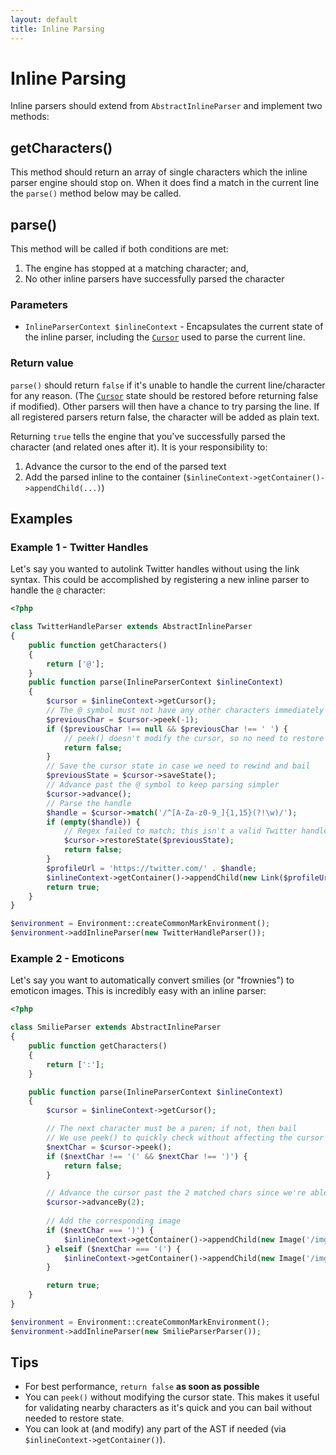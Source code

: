 ```yaml
---
layout: default
title: Inline Parsing
---
```


Inline Parsing
==============

Inline parsers should extend from `AbstractInlineParser` and implement two methods:

## getCharacters()

This method should return an array of single characters which the inline parser engine should stop on.  When it does find a match in the current line the `parse()` method below may be called.

## parse()

This method will be called if both conditions are met:

1. The engine has stopped at a matching character; and,
2. No other inline parsers have successfully parsed the character

### Parameters

* `InlineParserContext $inlineContext` - Encapsulates the current state of the inline parser, including the [`Cursor`](/0.18/customization/cursor/) used to parse the current line.

### Return value

`parse()` should return `false` if it's unable to handle the current line/character for any reason.  (The [`Cursor`](/0.18/customization/cursor/) state should be restored before returning false if modified). Other parsers will then have a chance to try parsing the line.  If all registered parsers return false, the character will be added as plain text.

Returning `true` tells the engine that you've successfully parsed the character (and related ones after it).  It is your responsibility to:

1. Advance the cursor to the end of the parsed text
2. Add the parsed inline to the container (`$inlineContext->getContainer()->appendChild(...)`)

## Examples

### Example 1 - Twitter Handles

Let's say you wanted to autolink Twitter handles without using the link syntax.  This could be accomplished by registering a new inline parser to handle the `@` character:

~~~php
<?php

class TwitterHandleParser extends AbstractInlineParser
{
    public function getCharacters()
    {
        return ['@'];
    }
    public function parse(InlineParserContext $inlineContext)
    {
        $cursor = $inlineContext->getCursor();
        // The @ symbol must not have any other characters immediately prior
        $previousChar = $cursor->peek(-1);
        if ($previousChar !== null && $previousChar !== ' ') {
            // peek() doesn't modify the cursor, so no need to restore state first
            return false;
        }
        // Save the cursor state in case we need to rewind and bail
        $previousState = $cursor->saveState();
        // Advance past the @ symbol to keep parsing simpler
        $cursor->advance();
        // Parse the handle
        $handle = $cursor->match('/^[A-Za-z0-9_]{1,15}(?!\w)/');
        if (empty($handle)) {
            // Regex failed to match; this isn't a valid Twitter handle
            $cursor->restoreState($previousState);
            return false;
        }
        $profileUrl = 'https://twitter.com/' . $handle;
        $inlineContext->getContainer()->appendChild(new Link($profileUrl, '@' . $handle));
        return true;
    }
}

$environment = Environment::createCommonMarkEnvironment();
$environment->addInlineParser(new TwitterHandleParser());
~~~

### Example 2 - Emoticons

Let's say you want to automatically convert smilies (or "frownies") to emoticon images.  This is incredibly easy with an inline parser:

~~~php
<?php

class SmilieParser extends AbstractInlineParser
{
    public function getCharacters()
    {
        return [':'];
    }

    public function parse(InlineParserContext $inlineContext)
    {
        $cursor = $inlineContext->getCursor();

        // The next character must be a paren; if not, then bail
        // We use peek() to quickly check without affecting the cursor
        $nextChar = $cursor->peek();
        if ($nextChar !== '(' && $nextChar !== ')') {
            return false;
        }

        // Advance the cursor past the 2 matched chars since we're able to parse them successfully
        $cursor->advanceBy(2);
        
        // Add the corresponding image
        if ($nextChar === ')') {
            $inlineContext->getContainer()->appendChild(new Image('/img/happy.png'));
        } elseif ($nextChar === '(') {
            $inlineContext->getContainer()->appendChild(new Image('/img/sad.png'));
        }

        return true;
    }
}

$environment = Environment::createCommonMarkEnvironment();
$environment->addInlineParser(new SmilieParserParser());
~~~

## Tips

* For best performance, `return false` **as soon as possible**
* You can `peek()` without modifying the cursor state. This makes it useful for validating nearby characters as it's quick and you can bail without needed to restore state.
* You can look at (and modify) any part of the AST if needed (via `$inlineContext->getContainer()`).
